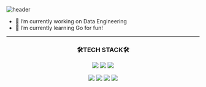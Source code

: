 ![header](https://capsule-render.vercel.app/api?type=wave&color=auto&height=300&section=header&text=HAYEON%20WORLD&fontSize=40)


- 🔭 I’m currently working on Data Engineering
- 🌱 I’m currently learning Go for fun!

---

### <p align="center" font="bold">🛠️TECH STACK🛠️</p>
 
<p align="center"><img src="https://img.shields.io/badge/Python-3766AB?style=flat-square&logo=Python&logoColor=white"/></a>  <img src="https://img.shields.io/badge/Go-8166CB?style=flat-square&logo=Go&logoColor=white"/></a>  <img src="https://img.shields.io/badge/Java-2171QC?style=flat-square&logo=Java&logoColor=white"/></a>  </p>
<p align="center">  <img src="https://img.shields.io/badge/Hive-8166CB?style=flat-square&logo=Hive&logoColor=white"/></a>  <img src="https://img.shields.io/badge/Yarn-2171QC?style=flat-square&logo=Yarn&logoColor=white"/></a>  <img src="https://img.shields.io/badge/PostgreSQL-1811CE?style=flat-square&logo=PostgreSQL&logoColor=white"/></a>  <img src="https://img.shields.io/badge/Django-1811CE?style=flat-square&logo=Django&logoColor=white"/></a></p>


<!--
- 👯 I’m looking to collaborate on ...
- 🤔 I’m looking for help with ...
- 💬 Ask me about ...
- 📫 How to reach me: ...
- 😄 Pronouns: ...
- ⚡ Fun fact: ...
-->
